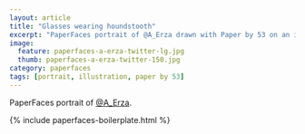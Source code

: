 ```yaml
---
layout: article
title: "Glasses wearing houndstooth"
excerpt: "PaperFaces portrait of @A_Erza drawn with Paper by 53 on an iPad."
image: 
  feature: paperfaces-a-erza-twitter-lg.jpg
  thumb: paperfaces-a-erza-twitter-150.jpg
category: paperfaces
tags: [portrait, illustration, paper by 53]
---
```


PaperFaces portrait of [@A_Erza](http://twitter.com/A_Erza).

{% include paperfaces-boilerplate.html %}